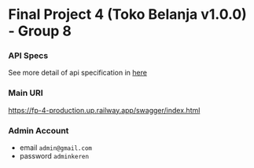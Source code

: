 # Final Project 4 (Toko Belanja v1.0.0) - Group 8

### API Specs

See more detail of api specification in [here](https://fp-4-production.up.railway.app/swagger/index.html)

### Main URI

https://fp-4-production.up.railway.app/swagger/index.html

### Admin Account

- email `admin@gmail.com`
- password `adminkeren`
